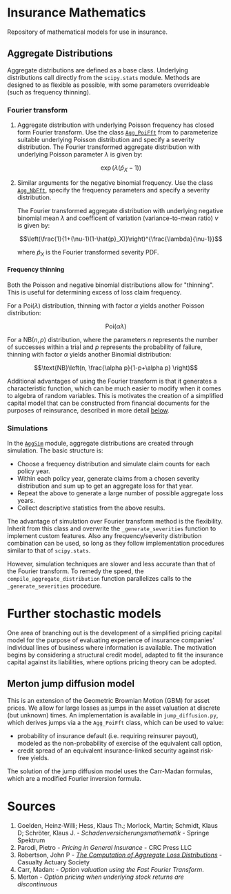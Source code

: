 # Insurance Mathematics

Repository of mathematical models for use in insurance. 

## Aggregate Distributions

Aggregate distributions are defined as a base class. Underlying distributions call directly from the `scipy.stats` module. Methods are designed to as flexible as possible, with some parameters overrideable (such as frequency thinning).

### Fourier transform

1. Aggregate distribution with underlying Poisson frequency has closed form Fourier transform. Use the class [`Agg_PoiFft`](pkg/src/fft_poisson.py) from to parameterize suitable underlying Poisson distribution and specify a severity distribution.
    The Fourier transformed aggregate distribution with underlying Poisson parameter $\lambda$ is given by:

    $$\exp\Big( \lambda (\hat{p}_X - 1) \Big)$$

2. Similar arguments for the negative binomial frequency. Use the class [`Agg_NbFft`](pkg/src/fft_nb.py), specify the frequency parameters and specify a severity distribution.

    The Fourier transformed aggregate distribution with underlying negative binomial mean $\lambda$ and coefficent of variation (variance-to-mean ratio) $\nu$ is given by:

    $$\left(\frac{1}{1+(\nu-1)(1-\hat{p}_X)}\right)^{\frac{\lambda}{\nu-1}}$$

    where $\hat{p}_X$ is the Fourier transformed severity PDF.

#### Frequency thinning

Both the Poisson and negative binomial distributions allow for "thinning". This is useful for determining excess of loss claim frequency. 

For a $\text{Poi}(\lambda)$ distribution, thinning with factor $\alpha$ yields another Poisson distribution:

$$\text{Poi}(\alpha \lambda)$$

For a $\text{NB}(n, p)$ distribution, where the parameters $n$ represents the number of successes within a trial and $p$ represents the probability of failure, thinning with factor $\alpha$ yields another Binomial distribution:

$$\text{NB}\left(n, \frac{\alpha p}{1-p+\alpha p} \right)$$

Additional advantages of using the Fourier transform is that it generates a characteristic function, which can be much easier to modify when it comes to algebra of random variables. This is motivates the creation of a simplified capital model that can be constructed from financial documents for the purposes of reinsurance, described in more detail [below](#further-stochastic-models).

### Simulations

In the [`AggSim`](pkg/src/agg_sim.py) module, aggregate distributions are created through simulation. The basic structure is:

- Choose a frequency distribution and simulate claim counts for each policy year.
- Within each policy year, generate claims from a chosen severity distribution and sum up to get an aggregate loss for that year.
- Repeat the above to generate a large number of possible aggregate loss years.
- Collect descriptive statistics from the above results.

The advantage of simulation over Fourier transform method is the flexibility. Inherit from this class and overwrite the `_generate_severities` function to implement custom features. Also any frequency/severity distribution combination can be used, so long as they follow implementation procedures similar to that of `scipy.stats`.

However, simulation techniques are slower and less accurate than that of the Fourier transform. To remedy the speed, the `compile_aggregate_distribution` function parallelizes calls to the `_generate_severities` procedure.

# Further stochastic models

One area of branching out is the development of a simplified pricing capital model for the purpose of evaluating experience of insurance companies' individual lines of business where information is available. The motivation begins by considering a structural credit model, adapted to fit the insurance capital against its liabilities, where options pricing theory can be adopted.

## Merton jump diffusion model

This is an extension of the Geometric Brownian Motion (GBM) for asset prices. We allow for large losses as jumps in the asset valuation at discrete (but unknown) times. An implementation is available in `jump_diffusion.py`, which derives jumps via a the `Agg_PoiFft` class, which can be used to value:

- probability of insurance default (i.e. requiring reinsurer payout), modeled as the non-probability of exercise of the equivalent call option,
- credit spread of an equivalent insurance-linked security against risk-free yields.

The solution of the jump diffusion model uses the Carr-Madan formulas, which are a modified Fourier inversion formula.

# Sources

1. Goelden, Heinz-Willi; Hess, Klaus Th.; Morlock, Martin; Schmidt, Klaus D; Schröter, Klaus J. - *Schadenversicherungsmathematik* - Springe Spektrum
2. Parodi, Pietro - *Pricing in General Insurance* - CRC Press LLC
3. Robertson, John P - [*The Computation of Aggregate Loss Distributions*](https://www.casact.org/sites/default/files/2021-02/pubs_proceed_proceed92_92057.pdf) - Casualty Actuary Society
4. Carr, Madan: - *Option valuation using the Fast Fourier Transform*.
5. Merton - *Option pricing when underlying stock returns are discontinuous*
